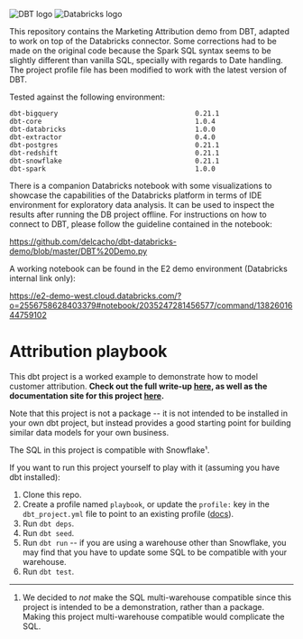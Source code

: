 ![DBT logo](https://www.getdbt.com/ui/img/logos/dbt-logo.svg)
![Databricks logo](https://databricks.com/wp-content/uploads/2021/10/db-nav-logo.svg)

This repository contains the Marketing Attribution demo from DBT, adapted to work on top of the Databricks connector. Some corrections had to be made on the original code because the Spark SQL syntax seems to be slightly different than vanilla SQL, specially with regards to Date handling. The project profile file has been modified to work with the latest version of DBT.

Tested against the following environment:

```
dbt-bigquery                                  0.21.1
dbt-core                                      1.0.4
dbt-databricks                                1.0.0
dbt-extractor                                 0.4.0
dbt-postgres                                  0.21.1
dbt-redshift                                  0.21.1
dbt-snowflake                                 0.21.1
dbt-spark                                     1.0.0
```

There is a companion Databricks notebook with some visualizations to showcase the capabilities of the Databricks platform in terms of IDE environment for exploratory data analysis. It can be used to inspect the results after running the DB project offline. For instructions on how to connect to DBT, please follow the guideline contained in the notebook:

https://github.com/delcacho/dbt-databricks-demo/blob/master/DBT%20Demo.py

A working notebook can be found in the E2 demo environment (Databricks internal link only):

https://e2-demo-west.cloud.databricks.com/?o=2556758628403379#notebook/2035247281456577/command/1382601644759102


# Attribution playbook
This dbt project is a worked example to demonstrate how to model customer
attribution. **Check out the full write-up [here](https://blog.getdbt.com/modeling-marketing-attribution/),
as well as the documentation site for this project [here](https://www.getdbt.com/attribution-playbook/#!/overview).**

Note that this project is not a package -- it is not intended to be installed in
your own dbt project, but instead provides a good starting point for building
similar data models for your own business.

The SQL in this project is compatible with Snowflake¹.

If you want to run this project yourself to play with it (assuming you have
dbt installed):
1. Clone this repo.
2. Create a profile named `playbook`, or update the `profile:` key in the
`dbt_project.yml` file to point to an existing profile ([docs](https://docs.getdbt.com/docs/configure-your-profile)).
3. Run `dbt deps`.
4. Run `dbt seed`.
5. Run `dbt run` -- if you are using a warehouse other than Snowflake, you may
find that you have to update some SQL to be compatible with your warehouse.
6. Run `dbt test`.

-----
1. We decided to _not_ make the SQL multi-warehouse compatible since this project
is intended to be a demonstration, rather than a package. Making this project
multi-warehouse compatible would complicate the SQL.
